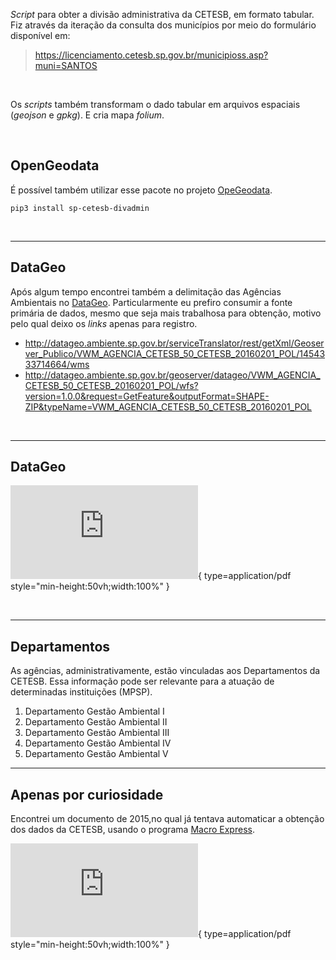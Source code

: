 _Script_ para obter a divisão administrativa da CETESB, em formato tabular.\
Fiz através da iteração da consulta dos municípios por meio do formulário disponível em:

> https://licenciamento.cetesb.sp.gov.br/municipioss.asp?muni=SANTOS

<br>

Os _scripts_ também transformam o dado tabular em arquivos espaciais (_geojson_ e _gpkg_). E cria mapa _folium_.

<br>

## OpenGeodata

É possível também utilizar esse pacote no projeto [OpeGeodata](https://github.com/open-geodata/open-geodata).

```shell
pip3 install sp-cetesb-divadmin
```

<br>

---

## DataGeo

Após algum tempo encontrei também a delimitação das Agências Ambientais no [DataGeo](https://datageo.ambiente.sp.gov.br/). Particularmente eu prefiro consumir a fonte primária de dados, mesmo que seja mais trabalhosa para obtenção, motivo pelo qual deixo os _links_ apenas para registro.

- http://datageo.ambiente.sp.gov.br/serviceTranslator/rest/getXml/Geoserver_Publico/VWM_AGENCIA_CETESB_50_CETESB_20160201_POL/1454333714664/wms
- http://datageo.ambiente.sp.gov.br/geoserver/datageo/VWM_AGENCIA_CETESB_50_CETESB_20160201_POL/wfs?version=1.0.0&request=GetFeature&outputFormat=SHAPE-ZIP&typeName=VWM_AGENCIA_CETESB_50_CETESB_20160201_POL

<br>

---

## DataGeo

![Alt text](https://open-geodata.readthedocs.io/pt/latest/assets/sp_cetesb/2014.11.05%20-%20DD%20325%20-%20Atribui%C3%A7%C3%B5es%20das%20Unidades%20da%20CETESB.pdf){ type=application/pdf style="min-height:50vh;width:100%" }

<br>

---

## Departamentos

As agências, administrativamente, estão vinculadas aos Departamentos da CETESB. Essa informação pode ser relevante para a atuação de determinadas instituições (MPSP).

1. Departamento Gestão Ambiental I
2. Departamento Gestão Ambiental II
3. Departamento Gestão Ambiental III
4. Departamento Gestão Ambiental IV
5. Departamento Gestão Ambiental V

---

## Apenas por curiosidade

Encontrei um documento de 2015,no qual já tentava automaticar a obtenção dos dados da CETESB, usando o programa [Macro Express](https://www.macros.com/).

![Alt text](https://open-geodata.readthedocs.io/pt/latest/assets/sp_cetesb/2025.08.25%20-%20Roteiro%20Atualiza%C3%A7%C3%A3o%20Base%20CETESB.pdf){ type=application/pdf style="min-height:50vh;width:100%" }
